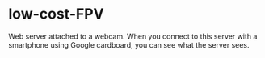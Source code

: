# low-cost-FPV
Web server attached to a webcam. When you connect to this server with a smartphone using Google cardboard, you can see what the server sees.
